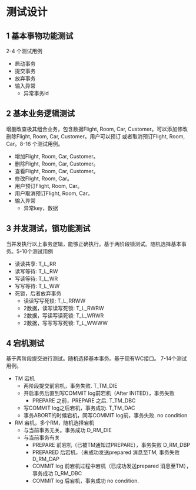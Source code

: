 # 测试设计
## 1 基本事物功能测试
2-4 个测试用例
- 启动事务
- 提交事务
- 放弃事务
- 输入异常
    - 异常事务id
## 2 基本业务逻辑测试
增删改查极其组合业务，包含数据Flight, Room, Car, Customer。可以添加修改删除Flight, Room, Car, Customer。用户可以预订
或者取消预订Flight, Room, Car。8-16 个测试用例。
- 增加Flight, Room, Car, Customer。
- 删除Flight, Room, Car, Customer。
- 查看Flight, Room, Car, Customer。
- 修改Flight, Room, Car。
- 用户预订Flight, Room, Car。
- 用户取消预订Flight, Room, Car。
- 输入异常
    - 异常key，数据
## 3 并发测试，锁功能测试
当并发执行以上事务逻辑，能够正确执行。基于两阶段锁测试。随机选择基本事务。5-10个测试用例
- 读读共享: T_L_RR
- 读写等待: T_L_RW
- 写读等待: T_L_WR
- 写写等待: T_L_WW
- 死锁，后者放弃事务
    - 读读写写死锁: T_L_RRWW
    - 2数据，读写读写死锁: T_L_RWRW
    - 2数据，写读写读死锁: T_L_WRWR
    - 2数据，写写写写死锁: T_L_WWWW
## 4 宕机测试
基于两阶段提交进行测试。随机选择基本事务。基于现有WC接口。 7-14个测试用例。
- TM 宕机
    - 两阶段提交前宕机，事务失败. T_TM_DIE
    - 开启事务后直到写COMMIT log前宕机（After INITED），事务失败
        - PREPARE 之前，PREPARE 之后. T_TM_DBC
    - 写COMMIT log之后宕机，事务成功. T_TM_DAC
    - 事务ABORT的时候宕机，同写COMMIT log前，事务失败. no condition
- RM 宕机，多个RM，随机选择宕机
    - 与当前事务无关。事务成功 D_RM_DIE
    - 与当前事务有关
        - PREPARE 前宕机（已被TM通知过PREPARE），事务失败 D_RM_DBP
        - PREPARED 后宕机，（未成功发送prepared 消息至TM, 事务失败 D_RM_DAP
        - COMMIT log 前宕机过程中宕机（已成功发送prepared 消息至TM），事务成功 D_RM_DBC
        - COMMIT log 后宕机，事务成功 no condition.